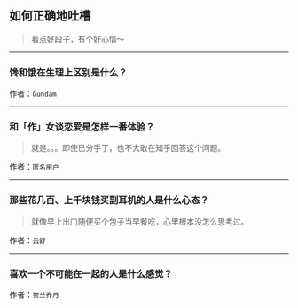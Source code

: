 ## 如何正确地吐槽

> 看点好段子，有个好心情～


 
---

### 馋和饿在生理上区别是什么？

> 


作者：`Gundam`

---

### 和「作」女谈恋爱是怎样一番体验？

> 就是。。。即使已分手了，也不大敢在知乎回答这个问题。


作者：`匿名用户`

---

### 那些花几百、上千块钱买副耳机的人是什么心态？

> 就像早上出门随便买个包子当早餐吃，心里根本没怎么思考过。


作者：`云舒`

---

### 喜欢一个不可能在一起的人是什么感觉？

> 


作者：`贺兰乔月`